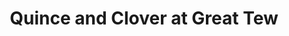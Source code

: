 ---
title: "Quince and Clover at Great Tew"
url: /great-tew/quince-and-clover-at-great-tew/
shop: Bäckerei
---